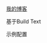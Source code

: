 [我的博客](http://zoeyyoung.gitcafe.com/)

基于Build Text

示例配置

<script src="https://gist.github.com/ZoeyYoung/5866113.js"></script>